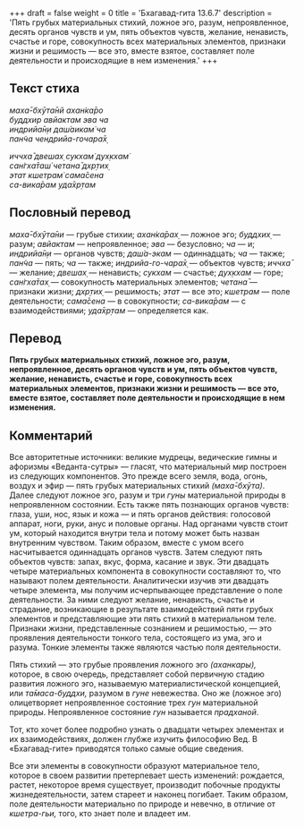 +++
draft = false
weight = 0
title = 'Бхагавад-гита 13.6.7'
description = 'Пять грубых материальных стихий, ложное эго, разум, непроявленное, десять органов чувств и ум, пять объектов чувств, желание, ненависть, счастье и горе, совокупность всех материальных элементов, признаки жизни и решимость — все это, вместе взятое, составляет поле деятельности и происходящие в нем изменения.'
+++

## Текст стиха

_маха̄-бхӯта̄нй ахан̇ка̄ро  
буддхир авйактам эва ча  
индрийа̄н̣и даш́аикам̇ ча  
пан̃ча чендрийа-гочара̄х̣_

_иччха̄ двешах̣ сукхам̇ дух̣кхам̇  
сан̇гха̄таш́ четана̄ дхр̣тих̣  
этат кшетрам̇ сама̄сена  
са-вика̄рам уда̄хр̣там_

## Пословный перевод

_маха̄_\-_бхӯта̄ни_ — грубые стихии; _ахан̇ка̄рах̣_ — ложное эго; _буддхих̣_ — разум; _авйактам_ — непроявленное; _эва_ — безусловно; _ча_ — и; _индрийа̄н̣и_ — органов чувств; _даш́а_\-_экам_ — одиннадцать; _ча_ — также; _пан̃ча_ — пять; _ча_ — также; _индрийа_\-_го_\-_чара̄х̣_ — объектов чувств; _иччха̄_ — желание; _двешах̣_ — ненависть; _сукхам_ — счастье; _дух̣кхам_ — горе; _сан̇гха̄тах̣_ — совокупность материальных элементов; _четана̄_ — признаки жизни; _дхр̣тих̣_ — решимость; _этат_ — все это; _кшетрам_ — поле деятельности; _сама̄сена_ — в совокупности; _са_\-_вика̄рам_ — с взаимодействиями; _уда̄хр̣там_ — определяется как.

## Перевод

**Пять грубых материальных стихий, ложное эго, разум, непроявленное, десять органов чувств и ум, пять объектов чувств, желание, ненависть, счастье и горе, совокупность всех материальных элементов, признаки жизни и решимость — все это, вместе взятое, составляет поле деятельности и происходящие в нем изменения.**

## Комментарий

Все авторитетные источники: великие мудрецы, ведические гимны и афоризмы «Веданта-сутры» — гласят, что материальный мир построен из следующих компонентов. Это прежде всего земля, вода, огонь, воздух и эфир — пять грубых материальных стихий _(маха̄-бхӯта)_. Далее следуют ложное эго, разум и три _гуны_ материальной природы в непроявленном состоянии. Есть также пять познающих органов чувств: глаза, уши, нос, язык и кожа — и пять органов действия: голосовой аппарат, ноги, руки, анус и половые органы. Над органами чувств стоит ум, который находится внутри тела и потому может быть назван внутренним чувством. Таким образом, вместе с умом всего насчитывается одиннадцать органов чувств. Затем следуют пять объектов чувств: запах, вкус, форма, касание и звук. Эти двадцать четыре материальных компонента в совокупности составляют то, что называют полем деятельности. Аналитически изучив эти двадцать четыре элемента, мы получим исчерпывающее представление о поле деятельности. За ними следуют желание, ненависть, счастье и страдание, возникающие в результате взаимодействий пяти грубых элементов и представляющие эти пять стихий в материальном теле. Признаки жизни, представленные сознанием и решимостью, — это проявления деятельности тонкого тела, состоящего из ума, эго и разума. Тонкие элементы также являются частью поля деятельности.

Пять стихий — это грубые проявления ложного эго _(аханкары),_ которое, в свою очередь, представляет собой первичную стадию развития ложного эго, называемую материалистической концепцией, или _та̄маса-буддхи,_ разумом в _гуне_ невежества. Оно же (ложное эго) олицетворяет непроявленное состояние трех _гун_ материальной природы. Непроявленное состояние _гун_ называется _прадханой_.

Тот, кто хочет более подробно узнать о двадцати четырех элементах и их взаимодействиях, должен глубже изучить философию Вед. В «Бхагавад-гите» приводятся только самые общие сведения.

Все эти элементы в совокупности образуют материальное тело, которое в своем развитии претерпевает шесть изменений: рождается, растет, некоторое время существует, производит побочные продукты жизнедеятельности, затем стареет и наконец погибает. Таким образом, поле деятельности материально по природе и невечно, в отличие от _кшетра-гьи,_ того, кто знает поле и владеет им.
